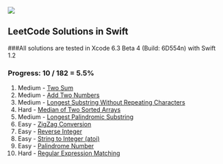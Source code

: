 ![](http://swiftlang.eu/swift.png)


## LeetCode Solutions in Swift
###All solutions are tested in Xcode 6.3 Beta 4 (Build: 6D554n) with Swift 1.2
### Progress: 10 / 182 = 5.5%

1. Medium - [Two Sum](https://oj.leetcode.com/problems/two-sum/) 
2. Medium - [Add Two Numbers](https://oj.leetcode.com/problems/add-two-numbers/) 
3. Medium - [Longest Substring Without Repeating Characters ](https://oj.leetcode.com/problems/longest-substring-without-repeating-characters/)
4. Hard - [Median of Two Sorted Arrays](https://oj.leetcode.com/problems/median-of-two-sorted-arrays/)
5. Medium - [Longest Palindromic Substring](https://oj.leetcode.com/problems/longest-palindromic-substring/)
6. Easy - [ZigZag Conversion](https://oj.leetcode.com/problems/zigzag-conversion/)
7. Easy - [Reverse Integer ](https://oj.leetcode.com/problems/reverse-integer/)
8. Easy - [String to Integer (atoi)](https://oj.leetcode.com/problems/string-to-integer-atoi/)
9. Easy - [Palindrome Number](https://oj.leetcode.com/problems/palindrome-number/)
10. Hard - [Regular Expression Matching](https://oj.leetcode.com/problems/regular-expression-matching/)
